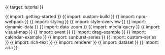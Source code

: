 {{ target: tutorial }}

{{ import: getting-started }}
{{ import: custom-build }}
{{ import: npm-webpack }}
{{ import: styling }}
{{ import: style-overview }}
{{ import: dynamic-data }}
{{ import: data-zoom }}
{{ import: media-query }}
{{ import: visual-map }}
{{ import: event }}
{{ import: drag-example }}
{{ import: calendar-example }}
{{ import: sunburst-series }}
{{ import: custom-series }}
{{ import: rich-text }}
{{ import: renderer }}
{{ import: dataset }}
{{ import: aria }}
